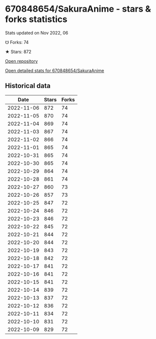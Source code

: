 # 670848654/SakuraAnime - stars & forks statistics

Stats updated on Nov 2022, 06

☋ Forks: 74

★ Stars: 872

[Open repository](https://github.com/670848654/SakuraAnime)

[Open detailed stats for 670848654/SakuraAnime](https://reviewgithub.com/rep/670848654/SakuraAnime)

## Historical data
| Date | Stars | Forks |
|------|-------|-------|
| 2022-11-06 | 872 | 74 | 
| 2022-11-05 | 870 | 74 | 
| 2022-11-04 | 869 | 74 | 
| 2022-11-03 | 867 | 74 | 
| 2022-11-02 | 866 | 74 | 
| 2022-11-01 | 865 | 74 | 
| 2022-10-31 | 865 | 74 | 
| 2022-10-30 | 865 | 74 | 
| 2022-10-29 | 864 | 74 | 
| 2022-10-28 | 861 | 74 | 
| 2022-10-27 | 860 | 73 | 
| 2022-10-26 | 857 | 73 | 
| 2022-10-25 | 847 | 72 | 
| 2022-10-24 | 846 | 72 | 
| 2022-10-23 | 846 | 72 | 
| 2022-10-22 | 845 | 72 | 
| 2022-10-21 | 844 | 72 | 
| 2022-10-20 | 844 | 72 | 
| 2022-10-19 | 843 | 72 | 
| 2022-10-18 | 842 | 72 | 
| 2022-10-17 | 841 | 72 | 
| 2022-10-16 | 841 | 72 | 
| 2022-10-15 | 841 | 72 | 
| 2022-10-14 | 839 | 72 | 
| 2022-10-13 | 837 | 72 | 
| 2022-10-12 | 836 | 72 | 
| 2022-10-11 | 834 | 72 | 
| 2022-10-10 | 831 | 72 | 
| 2022-10-09 | 829 | 72 | 

